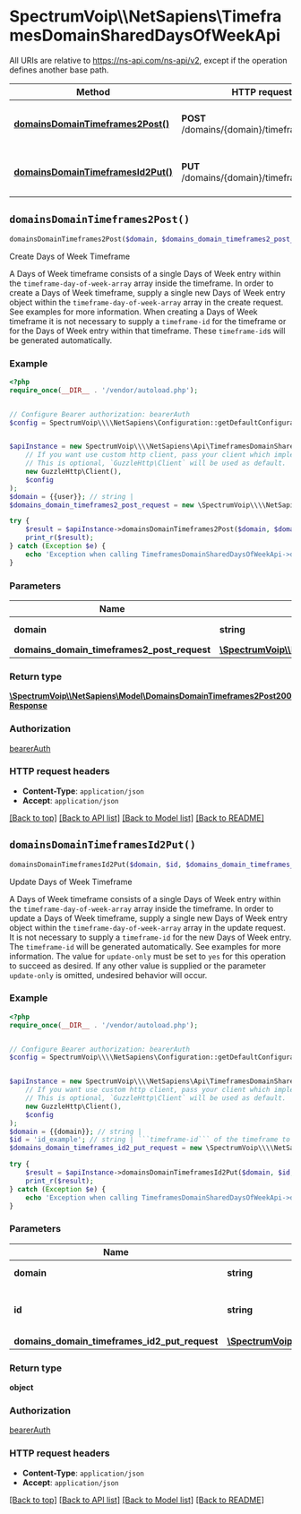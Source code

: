 # SpectrumVoip\\\\NetSapiens\TimeframesDomainSharedDaysOfWeekApi

All URIs are relative to https://ns-api.com/ns-api/v2, except if the operation defines another base path.

| Method | HTTP request | Description |
| ------------- | ------------- | ------------- |
| [**domainsDomainTimeframes2Post()**](TimeframesDomainSharedDaysOfWeekApi.md#domainsDomainTimeframes2Post) | **POST** /domains/{domain}/timeframes#2 | Create Days of Week Timeframe |
| [**domainsDomainTimeframesId2Put()**](TimeframesDomainSharedDaysOfWeekApi.md#domainsDomainTimeframesId2Put) | **PUT** /domains/{domain}/timeframes/{id}#2 | Update Days of Week Timeframe |


## `domainsDomainTimeframes2Post()`

```php
domainsDomainTimeframes2Post($domain, $domains_domain_timeframes2_post_request): \SpectrumVoip\\\\NetSapiens\Model\DomainsDomainTimeframes2Post200Response
```

Create Days of Week Timeframe

A Days of Week timeframe consists of a single Days of Week entry within the ```timeframe-day-of-week-array``` array inside the timeframe. In order to create a Days of Week timeframe, supply a single new Days of Week entry object within the ```timeframe-day-of-week-array``` array in the create request. See examples for more information.  When creating a Days of Week timeframe it is not necessary to supply a ```timeframe-id``` for the timeframe or for the Days of Week entry within that timeframe. These ```timeframe-id```s will be generated automatically.

### Example

```php
<?php
require_once(__DIR__ . '/vendor/autoload.php');


// Configure Bearer authorization: bearerAuth
$config = SpectrumVoip\\\\NetSapiens\Configuration::getDefaultConfiguration()->setAccessToken('YOUR_ACCESS_TOKEN');


$apiInstance = new SpectrumVoip\\\\NetSapiens\Api\TimeframesDomainSharedDaysOfWeekApi(
    // If you want use custom http client, pass your client which implements `GuzzleHttp\ClientInterface`.
    // This is optional, `GuzzleHttp\Client` will be used as default.
    new GuzzleHttp\Client(),
    $config
);
$domain = {{user}}; // string | 
$domains_domain_timeframes2_post_request = new \SpectrumVoip\\\\NetSapiens\Model\DomainsDomainTimeframes2PostRequest(); // \SpectrumVoip\\\\NetSapiens\Model\DomainsDomainTimeframes2PostRequest

try {
    $result = $apiInstance->domainsDomainTimeframes2Post($domain, $domains_domain_timeframes2_post_request);
    print_r($result);
} catch (Exception $e) {
    echo 'Exception when calling TimeframesDomainSharedDaysOfWeekApi->domainsDomainTimeframes2Post: ', $e->getMessage(), PHP_EOL;
}
```

### Parameters

| Name | Type | Description  | Notes |
| ------------- | ------------- | ------------- | ------------- |
| **domain** | **string**|  | [default to &#39;~&#39;] |
| **domains_domain_timeframes2_post_request** | [**\SpectrumVoip\\\\NetSapiens\Model\DomainsDomainTimeframes2PostRequest**](../Model/DomainsDomainTimeframes2PostRequest.md)|  | [optional] |

### Return type

[**\SpectrumVoip\\\\NetSapiens\Model\DomainsDomainTimeframes2Post200Response**](../Model/DomainsDomainTimeframes2Post200Response.md)

### Authorization

[bearerAuth](../../README.md#bearerAuth)

### HTTP request headers

- **Content-Type**: `application/json`
- **Accept**: `application/json`

[[Back to top]](#) [[Back to API list]](../../README.md#endpoints)
[[Back to Model list]](../../README.md#models)
[[Back to README]](../../README.md)

## `domainsDomainTimeframesId2Put()`

```php
domainsDomainTimeframesId2Put($domain, $id, $domains_domain_timeframes_id2_put_request): object
```

Update Days of Week Timeframe

A Days of Week timeframe consists of a single Days of Week entry within the ```timeframe-day-of-week-array``` array inside the timeframe. In order to update a Days of Week timeframe, supply a single new Days of Week entry object within the ```timeframe-day-of-week-array``` array in the update request. It is not necessary to supply a ```timeframe-id``` for the new Days of Week entry. The ```timeframe-id``` will be generated automatically. See examples for more information.  The value for ```update-only``` must be set to ```yes``` for this operation to succeed as desired. If any other value is supplied or the parameter ```update-only``` is omitted, undesired behavior will occur.

### Example

```php
<?php
require_once(__DIR__ . '/vendor/autoload.php');


// Configure Bearer authorization: bearerAuth
$config = SpectrumVoip\\\\NetSapiens\Configuration::getDefaultConfiguration()->setAccessToken('YOUR_ACCESS_TOKEN');


$apiInstance = new SpectrumVoip\\\\NetSapiens\Api\TimeframesDomainSharedDaysOfWeekApi(
    // If you want use custom http client, pass your client which implements `GuzzleHttp\ClientInterface`.
    // This is optional, `GuzzleHttp\Client` will be used as default.
    new GuzzleHttp\Client(),
    $config
);
$domain = {{domain}}; // string | 
$id = 'id_example'; // string | ```timeframe-id``` of the timeframe to modify
$domains_domain_timeframes_id2_put_request = new \SpectrumVoip\\\\NetSapiens\Model\DomainsDomainTimeframesId2PutRequest(); // \SpectrumVoip\\\\NetSapiens\Model\DomainsDomainTimeframesId2PutRequest

try {
    $result = $apiInstance->domainsDomainTimeframesId2Put($domain, $id, $domains_domain_timeframes_id2_put_request);
    print_r($result);
} catch (Exception $e) {
    echo 'Exception when calling TimeframesDomainSharedDaysOfWeekApi->domainsDomainTimeframesId2Put: ', $e->getMessage(), PHP_EOL;
}
```

### Parameters

| Name | Type | Description  | Notes |
| ------------- | ------------- | ------------- | ------------- |
| **domain** | **string**|  | [default to &#39;~&#39;] |
| **id** | **string**| &#x60;&#x60;&#x60;timeframe-id&#x60;&#x60;&#x60; of the timeframe to modify | |
| **domains_domain_timeframes_id2_put_request** | [**\SpectrumVoip\\\\NetSapiens\Model\DomainsDomainTimeframesId2PutRequest**](../Model/DomainsDomainTimeframesId2PutRequest.md)|  | [optional] |

### Return type

**object**

### Authorization

[bearerAuth](../../README.md#bearerAuth)

### HTTP request headers

- **Content-Type**: `application/json`
- **Accept**: `application/json`

[[Back to top]](#) [[Back to API list]](../../README.md#endpoints)
[[Back to Model list]](../../README.md#models)
[[Back to README]](../../README.md)
